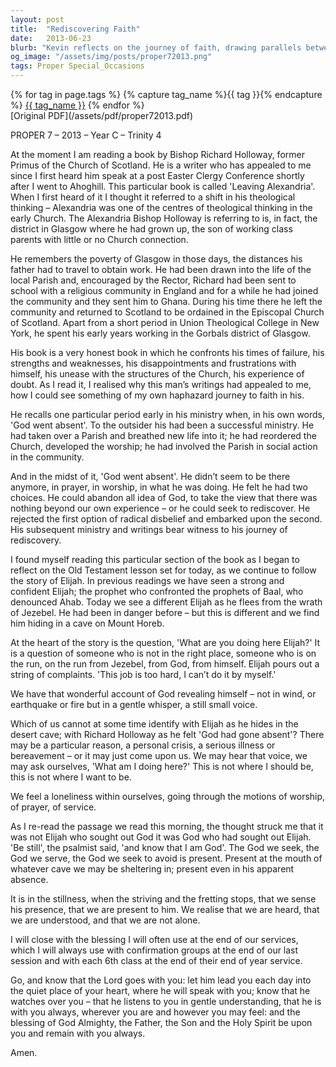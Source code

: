 ```yaml
---
layout: post
title:  "Rediscovering Faith"
date:   2013-06-23
blurb: "Kevin reflects on the journey of faith, drawing parallels between the story of Elijah and the experiences of Bishop Richard Holloway. He explores the theme of feeling God's absence and the subsequent rediscovery of faith. The sermon emphasizes the presence of God even in times of doubt, encouraging believers to seek stillness to sense God's presence."
og_image: "/assets/img/posts/proper72013.png"
tags: Proper Special_Occasions
---    
```

<div class="tag-pills">
  {% for tag in page.tags %}
    {% capture tag_name %}{{ tag }}{% endcapture %}
    <a href="{{ site.baseurl }}/tag/{{ tag_name | slugify }}" class="tag-pill">{{ tag_name }}</a>
  {% endfor %}
</div>
[Original PDF](/assets/pdf/proper72013.pdf)

PROPER 7 – 2013 – Year C – Trinity 4

At the moment I am reading a book by Bishop Richard Holloway, former Primus of the Church of Scotland. He is a writer who has appealed to me since I first heard him speak at a post Easter Clergy Conference shortly after I went to Ahoghill. This particular book is called 'Leaving Alexandria'. When I first heard of it I thought it referred to a shift in his theological thinking – Alexandria was one of the centres of theological thinking in the early Church. The Alexandria Bishop Holloway is referring to is, in fact, the district in Glasgow where he had grown up, the son of working class parents with little or no Church connection.

He remembers the poverty of Glasgow in those days, the distances his father had to travel to obtain work. He had been drawn into the life of the local Parish and, encouraged by the Rector, Richard had been sent to school with a religious community in England and for a while he had joined the community and they sent him to Ghana. During his time there he left the community and returned to Scotland to be ordained in the Episcopal Church of Scotland. Apart from a short period in Union Theological College in New York, he spent his early years working in the Gorbals district of Glasgow.

His book is a very honest book in which he confronts his times of failure, his strengths and weaknesses, his disappointments and frustrations with himself, his unease with the structures of the Church, his experience of doubt. As I read it, I realised why this man’s writings had appealed to me, how I could see something of my own haphazard journey to faith in his.

He recalls one particular period early in his ministry when, in his own words, 'God went absent'. To the outsider his had been a successful ministry. He had taken over a Parish and breathed new life into it; he had reordered the Church, developed the worship; he had involved the Parish in social action in the community.

And in the midst of it, 'God went absent'. He didn’t seem to be there anymore, in prayer, in worship, in what he was doing. He felt he had two choices. He could abandon all idea of God, to take the view that there was nothing beyond our own experience – or he could seek to rediscover. He rejected the first option of radical disbelief and embarked upon the second. His subsequent ministry and writings bear witness to his journey of rediscovery.

I found myself reading this particular section of the book as I began to reflect on the Old Testament lesson set for today, as we continue to follow the story of Elijah. In previous readings we have seen a strong and confident Elijah; the prophet who confronted the prophets of Baal, who denounced Ahab. Today we see a different Elijah as he flees from the wrath of Jezebel. He had been in danger before – but this is different and we find him hiding in a cave on Mount Horeb.

At the heart of the story is the question, 'What are you doing here Elijah?' It is a question of someone who is not in the right place, someone who is on the run, on the run from Jezebel, from God, from himself. Elijah pours out a string of complaints. 'This job is too hard, I can’t do it by myself.'

We have that wonderful account of God revealing himself – not in wind, or earthquake or fire but in a gentle whisper, a still small voice.

Which of us cannot at some time identify with Elijah as he hides in the desert cave; with Richard Holloway as he felt 'God had gone absent'? There may be a particular reason, a personal crisis, a serious illness or bereavement – or it may just come upon us. We may hear that voice, we may ask ourselves, 'What am I doing here?' This is not where I should be, this is not where I want to be.

We feel a loneliness within ourselves, going through the motions of worship, of prayer, of service.

As I re-read the passage we read this morning, the thought struck me that it was not Elijah who sought out God it was God who had sought out Elijah. 'Be still', the psalmist said, 'and know that I am God'. The God we seek, the God we serve, the God we seek to avoid is present. Present at the mouth of whatever cave we may be sheltering in; present even in his apparent absence.

It is in the stillness, when the striving and the fretting stops, that we sense his presence, that we are present to him. We realise that we are heard, that we are understood, and that we are not alone.

I will close with the blessing I will often use at the end of our services, which I will always use with confirmation groups at the end of our last session and with each 6th class at the end of their end of year service.

Go, and know that the Lord goes with you:
let him lead you each day into the quiet place of your heart, where he will speak with you;
know that he watches over you – that he listens to you in gentle understanding, that he is with you always, wherever you are and however you may feel:
and the blessing of God Almighty, the Father, the Son and the Holy Spirit be upon you and remain with you always.

Amen.
